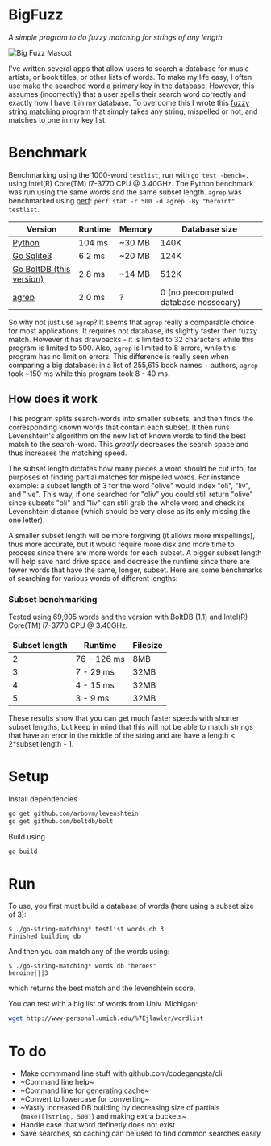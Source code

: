 # BigFuzz

_A simple program to do fuzzy matching for strings of any length._

![Big Fuzz Mascot](http://ecx.images-amazon.com/images/I/417W-2NwzpL._SX355_.jpg)

I've written several apps that allow users to search a database for music artists, or book titles, or other lists of words. To make my life easy, I often use make the searched word a primary key in the database. However, this assumes (incorrectly) that a user spells their search word correctly and exactly how I have it in my database. To overcome this I wrote this [fuzzy string matching](https://en.wikipedia.org/wiki/Approximate_string_matching) program that simply takes any string, mispelled or not, and matches to one in my key list.

# Benchmark
Benchmarking using the 1000-word `testlist`, run with `go test -bench=.` using Intel(R) Core(TM) i7-3770 CPU @ 3.40GHz. The Python benchmark was run using the same words and the same subset length. `agrep` was benchmarked using [perf](http://askubuntu.com/questions/50145/how-to-install-perf-monitoring-tool/306683): `perf stat -r 500 -d agrep -By "heroint" testlist`.

Version                                                                               | Runtime | Memory | Database size
------------------------------------------------------------------------------------- | ------- | ------ | --------
[Python](https://github.com/schollz/string_matching)                                  | 104 ms  | ~30 MB | 140K
[Go Sqlite3](https://github.com/schollz/go-string-matching/tree/sqlite3)              | 6.2 ms  | ~20 MB | 124K
[Go BoltDB (this version)](https://github.com/schollz/go-string-matching/tree/master) | 2.8 ms  | ~14 MB | 512K
[agrep](https://en.wikipedia.org/wiki/Agrep) | 2.0 ms | ? | 0 (no precomputed database nessecary)

So why not just use `agrep`? It seems that `agrep` really a comparable choice for most applications. It requires not database, its slightly faster then fuzzy match. However it has drawbacks - it is limited to 32 characters while this program is limited to 500. Also, `agrep` is limited to 8 errors, while this program has no limit on errors. This difference is really seen when comparing a big database: in a list of 255,615 book names + authors, `agrep` took ~150 ms while this program took 8 - 40 ms.


## How does it work

This program splits search-words into smaller subsets, and then finds the corresponding known words that contain each subset. It then runs Levenshtein's algorithm on the new list of known words to find the best match to the search-word. This *greatly* decreases the search space and thus increases the matching speed.

The subset length dictates how many pieces a word should be cut into, for purposes of finding partial matches for mispelled words. For instance example: a subset length of 3 for the word "olive" would index "oli", "liv", and "ive". This way, if one searched for "oliv" you could still return "olive" since subsets "oli" and "liv" can still grab the whole word and check its Levenshtein distance (which should be very close as its only missing the one letter). 

A smaller subset length will be more forgiving (it allows more mispellings), thus more accurate, but it would require more disk and more time to process since there are more words for each subset. A bigger subset length will help save hard drive space and decrease the runtime since there are fewer words that have the same, longer, subset. Here are some benchmarks of searching for various words of different lengths: 

### Subset benchmarking

Tested using 69,905 words and the version with BoltDB (1.1) and  Intel(R) Core(TM) i7-3770 CPU @ 3.40GHz.

Subset length | Runtime   | Filesize
------ | --------- | --------
2      | 76 - 126 ms | 8MB
3      | 7 - 29 ms | 32MB
4      | 4 - 15 ms | 32MB
5      | 3 - 9 ms  | 32MB

These results show that you can get much faster speeds with shorter subset lengths, but keep in mind that this will not be able to match strings that have an error in the middle of the string and are have a length < 2*subset length - 1.

# Setup
Install dependencies

```bash
go get github.com/arbovm/levenshtein
go get github.com/boltdb/bolt
```

Build using

```bash
go build
```

# Run
To use, you first must build a database of words (here using a subset size of 3):

```
$ ./go-string-matching* testlist words.db 3
Finished building db
```

And then you can match any of the words using:

```
$ ./go-string-matching* words.db "heroes"
heroine|||3
```

which returns the best match and the levenshtein score.

You can test with a big list of words from Univ. Michigan:

```bash
wget http://www-personal.umich.edu/%7Ejlawler/wordlist
```

# To do
- Make commmand line stuff with github.com/codegangsta/cli
- ~Command line help~
- ~Command line for generating cache~
- ~Convert to lowercase for converting~
- ~Vastly increased DB building by decreasing size of partials (`make([]string, 500)`) and making extra buckets~
- Handle case that word definetly does not exist
- Save searches, so caching can be used to find common searches easily

